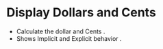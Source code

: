 # Display Dollars and Cents

 - Calculate the dollar and Cents .
 - Shows Implicit and Explicit behavior .